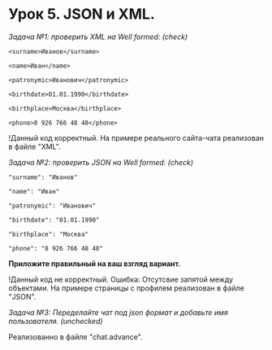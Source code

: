 # Урок 5. JSON и XML.

*Задача №1: проверить XML на Well formed: (check)*

<req>
    
    <surname>Иванов</surname>
    
    <name>Иван</name>
    
    <patronymic>Иванович</patronymic>
    
    <birthdate>01.01.1990</birthdate>
    
    <birthplace>Москва</birthplace>
    
    <phone>8 926 766 48 48</phone>
    
</req>

!Данный код корректный. На примере реального сайта-чата реализован в файле "XML".


*Задача №2: проверить JSON на Well formed: (check)*

    "surname": "Иванов"
    
    "name": "Иван"
    
    "patronymic": "Иванович"
    
    "birthdate": "01.01.1990"
    
    "birthplace": "Москва"
    
    "phone": "8 926 766 48 48"

**Приложите правильный на ваш взгляд вариант.**

!Данный код не корректный. Ошибка: Отсутсвие запятой между объектами. На примере страницы с профилем реализован в файле "JSON".

*Задача №3: Переделайте чат под json формат и добавьте имя пользователя. (unchecked)*

Реализованно в файле "chat.advance".
